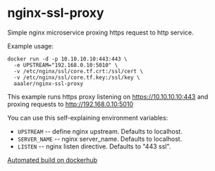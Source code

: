 nginx-ssl-proxy
===============

Simple nginx microservice proxing https request to http service.

Example usage:
```
docker run -d -p 10.10.10.10:443:443 \
  -e UPSTREAM="192.168.0.10:5010" \
  -v /etc/nginx/ssl/core.tf.crt:/ssl/cert \
  -v /etc/nginx/ssl/core.tf.key:/ssl/key \
  aaaler/nginx-ssl-proxy
```
This example runs https proxy listening on https://10.10.10.10:443 and proxing requests to http://192.168.0.10:5010

You can use this self-explaining environment variables:
 - `UPSTREAM` -- define nginx upstream. Defaults to localhost.
 - `SERVER_NAME` -- nginx server_name. Defaults to localhost.
 - `LISTEN` -- nginx listen directive. Defaults to "443 ssl".

[Automated build on dockerhub](https://hub.docker.com/r/aaaler/nginx-ssl-proxy/)


